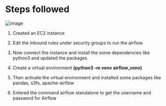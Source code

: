 # Steps followed

![image](https://github.com/user-attachments/assets/1b462f6e-e1fb-4458-9970-f2d218d67ed9)

1. Created an EC2 instance
   
2. Edit the inbound rules under security groups to run the airflow
   
3. Now connect the instance and install the some dependencies like python3 and updated the packages
   
4. Create a virtual environment **(python3 -m venv airflow_venv)**
   
5. Then activate the virtual environment and installed some packages like pandas, s3fs, apache-airflow

6. Entered the command airflow standalone to get the username and password for Airflow

